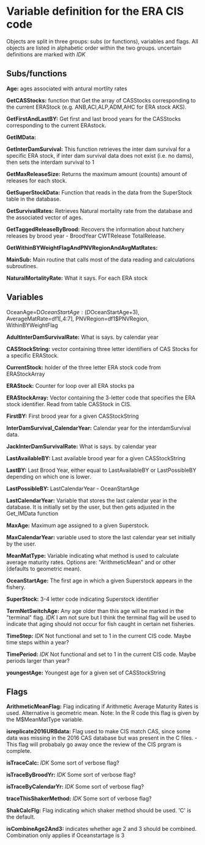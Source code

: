 # Variable definition for the ERA CIS code

Objects are split in three groups: subs (or functions), variables and flags. All objects are listed in alphabetic order within the two groups. uncertain definitions are marked with *IDK*

## Subs/functions

**Age:** ages associated with antural mortlity rates

**GetCASStocks:** function that Get the array of CASStocks corresponding to the current ERAStock (e.g. ANB,ACI,ALP,ADM,AHC for ERA stock AKS).

**GetFirstAndLastBY:** Get first and last brood years for the CASStocks corresponding to the current ERAstock.

**GetIMData:** 

**GetInterDamSurvival:** This function retrieves the inter dam survival for a specific ERA stock, if inter dam survival data  does not exist (i.e. no dams), then sets the interdam survival to 1

**GetMaxReleaseSize:**  Returns the maximum amount (counts) amount of releases for each stock.

**GetSuperStockData:** Function that reads in the data from the SuperStock table in the database.

**GetSurvivalRates:** Retrieves Natural mortality rate from the database and the associated vector of ages.

**GetTaggedReleaseByBrood:** Recovers the information about hatchery releases by brood year - BroodYear CWTRelease TotalRelease.

**GetWithinBYWeightFlagAndPNVRegionAndAvgMatRates:**

**MainSub:** Main routine that calls most of the data reading and calculations subroutines.

**NaturalMortalityRate:** What it says. For each ERA stock

## Variables

OceanAge=D$OceanStartAge:(D$OceanStartAge+3),
            AverageMatRate=df1[,4:7],
            PNVRegion=df1$PNVRegion,
            WithinBYWeightFlag


**AdultInterDamSurvivalRate:** What is says. by calendar year



**CASStockString:** vector containing three letter identifiers of CAS Stocks for a specific ERAStock.


**CurrentStock:** holder of the three letter ERA stock code from ERAStockArray

**ERAStock:** Counter for loop over all ERA stocks pa

**ERAStockArray:** Vector containing the 3-letter code that specifies the ERA stock identifier. Read from table CASStock in CIS. 

**FirstBY:** First brood year for a given CASStockString

**InterDamSurvival_CalendarYear:** Calendar year for the interdamSurvival data. 

**JackInterDamSurvivalRate:** What is says. by calendar year

**LastAvailableBY:** Last available brood year for a given CASStockString

**LastBY:** Last Brood Year, either equal to LastAvailableBY or LastPossibleBY depending on which one is lower. 

**LastPossibleBY:** LastCalendarYear - OceanStartAge


**LastCalendarYear:** Variable that stores the last calendar year in the database. It is initially set by the user, but then gets adjusted in the Get_IMData function

**MaxAge:** Maximum age assigned to a given Superstock. 

**MaxCalendarYear:** variable used to store the last calendar year set initially by the  user. 

**MeanMatType:** Variable indicating what method is used to calculate average maturity rates. Options are: "ArithmeticMean" and  or other (defaults to geometric mean).

**OceanStartAge:** The first age in which a given Superstock appears in the fishery.

**SuperStock:** 3-4 letter code indicating Superstock identifier 

**TermNetSwitchAge:** Any age older than this age will be marked in the "terminal" flag. *IDK* I am not sure but I think the terminal flag will be used to indicate that aging should not occur for fish caught in certain net fisheries.  

**TimeStep:** *IDK* Not functional and set to 1 in the current CIS code. Maybe time steps within a year? 

**TimePeriod:** *IDK* Not functional and set to 1 in the current CIS code. Maybe periods larger than year? 

**youngestAge:** Youngest age for a given set of CASStockString



## Flags

**ArithmeticMeanFlag:** Flag indicating if Arithmetic Average Maturity Rates is used. Alternative is geometric mean. Note: In the R code this flag is given by the M$MeanMatType variable.

**isreplicate2016URBdata:** Flag used to make CIS match CAS, since some data was missing in the 2016 CAS database but was present in the C files. - This flag will probabaly go away once the review of the CIS prgram is complete. 


**isTraceCalc:** *IDK* Some sort of verbose flag?
            
**isTraceByBroodYr:** *IDK* Some sort of verbose flag?

**isTraceByCalendarYr:** *IDK* Some sort of verbose flag?
           
**traceThisShakerMethod:** *IDK* Some sort of verbose flag?

**ShakCalcFlg:** Flag indicating which shaker method should be used. 'C' is the default.

**isCombineAge2And3:** indicates whether age 2 and 3 should be combined. Combination only applies if Oceanstartage is 3

